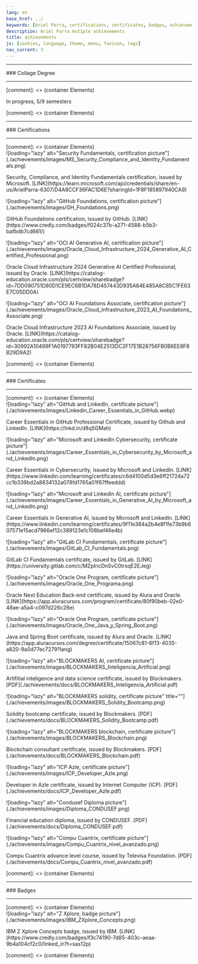 ```yaml
---
lang: en
base_href: ../
keywords: [Ariel Parra, certifications, certificates, badges, achievements, degree, diploma]
description: Ariel Parra mutiple achievements
title: achievements
js: [cookies, language, theme, menu, favicon, tags]
nav_current: 3
---
```

<div class="container">
    <div class="card" data-tags="degree">
      <hr>
      <div class="center">
        ### Collage Degree
      </div>
      <hr> 
    </div>
  </div>[comment]: <> (container Elements)
  <div class="container grid">
    <div class="card" data-tags="degree">
      <div class="center">
        <p>In progress, 5/9 semesters</p>
      </div>
      <div class="progress-bar">
        <div class="progress" style="width: 55.55%;"></div>
      </div>
    </div>
  </div>[comment]: <> (container Elements)
  <div class="container">
    <div class="card" data-tags="certification">
      <hr>
      <div class="center">
        ### Certifications
      </div>
      <hr>
    </div>
  </div>[comment]: <> (container Elements)
  <div class="container grid max-width">
    <div class="card" data-tags="certification cybersecurity">
      ![loading="lazy" alt="Security Fundamentals, certification picture"](./achievements/images/MS_Security_Compliance_and_Identity_Fundamentals.png)
      <div class="center">
        <p>
          Security, Compliance, and Identity Fundamentals certification, issued by Microsoft.
          [LINK](https://learn.microsoft.com/api/credentials/share/en-us/ArielParra-6307/D4A8CCF36FAC1D6E?sharingId=1F8F185897940CA9)
        </p>
      </div>
    </div>
    <div class="card" data-tags="certification devops">
      ![loading="lazy" alt="GitHub Foundations, certification picture"](./achievements/images/GH_Foundations.png)
      <div class="center">
        <p>
          GitHub Foundations certification, issued by GitHub.
          [LINK](https://www.credly.com/badges/f024c37b-a271-4588-b5b3-bafbdb7cd661/)
        </p>
      </div>
    </div>
    <div class="card" data-tags="certification ai cloud">
      ![loading="lazy" alt="OCI AI Generative AI, certification picture"](./achievements/images/Oracle_Cloud_Infrastructure_2024_Generative_AI_Certified_Professional.png)
      <div class="center">
        <p>
          Oracle Cloud Infrastructure 2024 Generative AI Certified Professional, issued by Oracle.
          [LINK](https://catalog-education.oracle.com/pls/certview/sharebadge?id=7DD090751D80D1CE9EC6B1DA78D457443D935A64E485A8C85C1FE63E7C05DD0A)
        </p>
      </div>
    </div>
    <div class="card" data-tags="certification ai cloud">
      ![loading="lazy" alt="OCI AI Foundations Associate, certification picture"](./achievements/images/Oracle_Cloud_Infrastructure_2023_AI_Foundations_Associate.png)
      <div class="center">
        <p>
          Oracle Cloud Infrastructure 2023 AI Foundations Associate, issued by Oracle.
          [LINK](https://catalog-education.oracle.com/pls/certview/sharebadge?id=30992A10499F1A0197793FF82B04E2513DC2F17E1B28756FB0B6EE8F8B29D9A2)
        </p>
      </div>
    </div>
  </div>[comment]: <> (container Elements)
  <div class="container">
    <div class="card" data-tags="certificate">
      <hr>
      <div class="center">
        ### Certificates
      </div>
      <hr>
    </div>
  </div>[comment]: <> (container Elements)
  <div class="container grid max-width">
    <div class="card" data-tags="certificate devops">
      ![loading="lazy" alt="GitHub and LinkedIn, certificate picture"](./achievements/images/Linkedin_Career_Essentials_in_GitHub.webp)
      <div class="center">
        <p>
          Career Essentials in GitHub Professional Certificate, issued by Github and LinkedIn.
          [LINK](https://lnkd.in/d8q5GMah)
        </p>
      </div>
    </div>
    <div class="card" data-tags="certificate cybersecurity">
      ![loading="lazy" alt="Microsoft and LinkedIn Cybersecurity, certificate picture"](./achievements/images/Career_Essentials_in_Cybersecurity_by_Microsoft_and_LinkedIn.png)
      <div class="center">
        <p>
          Career Essentials in Cybersecurity, issued by Microsoft and LinkedIn.
          [LINK](https://www.linkedin.com/learning/certificates/c6d4100d5d3e6ff21724a72cc1b339bd2a8834132a078fd1765a01f87ffeeddd)
        </p>
      </div>
    </div>
    <div class="card" data-tags="certificate ai">
      ![loading="lazy" alt="Microsoft and LinkedIn AI, certificate picture"](./achievements/images/Career_Essentials_in_Generative_AI_by_Microsoft_and_LinkedIn.png)
      <div class="center">
        <p>
          Career Essentials in Generative AI, issued by Microsoft and LinkedIn.
          [LINK](https://www.linkedin.com/learning/certificates/9f11e384a2b4e8f1fe73b9b607571e15acd7966ef12c389123e1c108bef46e4b)
        </p>
      </div>
    </div>
    <div class="card" data-tags="certificate devops">
      ![loading="lazy" alt="GitLab CI Fundamentals, certificate picture"](./achievements/images/GitLab_CI_Fundamentals.png)
      <div class="center">
        <p>
          GitLab CI Fundamentals certificate, issued by GitLab.
          [LINK](https://university.gitlab.com/c/MZpIncDnSvC0trsqE2EJeg)
        </p>
      </div>
    </div>
    <div class="card" data-tags="certificate progamming">
      ![loading="lazy" alt="Oracle One Program, certificate picture"](./achievements/images/Oracle_One_Programa.png)
      <div class="center">
        <p>
          Oracle Next Education Back-end certificate, issued by Alura and Oracle.
          [LINK](https://app.aluracursos.com/program/certificate/80f90beb-02e0-48ae-a5a4-c097d226c28e)
        </p>
      </div>
    </div>
    <div class="card" data-tags="certificate progamming">
      ![loading="lazy" alt="Oracle One Program, certificate picture"](./achievements/images/Oracle_One_Java_y_Spring_Boot.png)
      <div class="center">
        <p>
          Java and Spring Boot certificate, issued by Alura and Oracle.
          [LINK](https://app.aluracursos.com/degree/certificate/15067c81-6f13-4035-a820-9a0d77ec7279?lang)
        </p>
      </div>
    </div>
    <div class="card" data-tags="certificate datascience ai">
      ![loading="lazy" alt="BLOCKMAKERS AI, certificate picture"](./achievements/images/BLOCKMAKERS_Inteligencia_Artificial.png)
      <div class="center">
        <p>
          Artifitial inteligence and data science certificate, issued by Blockmakers.
          [PDF](./achievements/docs/BLOCKMAKERS_Inteligencia_Artificial.pdf)
        </p>
      </div>
    </div>
    <div class="card" data-tags="certificate blockchain progamming">
     ![loading="lazy" alt="BLOCKMAKERS solidity, certificate picture" title=""](./achievements/images/BLOCKMAKERS_Solidity_Bootcamp.png)
      <div class="center">
        <p>
          Solidity bootcamp certificate, issued by Blockmakers.
          [PDF](./achievements/docs/BLOCKMAKERS_Solidity_Bootcamp.pdf)
        </p>
      </div>
    </div>
    <div class="card" data-tags="certificate blockchain">
      ![loading="lazy" alt="BLOCKMAKERS blockchain, certificate picture"](./achievements/images/BLOCKMAKERS_Blockchain.png)
      <div class="center">
        <p>
          Blockchain consultant certificate, issued by Blockmakers.
          [PDF](./achievements/docs/BLOCKMAKERS_Blockchain.pdf)
        </p>
      </div>
    </div>
    <div class="card" data-tags="certificate blockchain progamming">
      ![loading="lazy" alt="ICP Azle, certificate picture"](./achievements/images/ICP_Developer_Azle.png)
      <div class="center">
        <p>
          Developer in Azle certificate, issued by Internet Computer (ICP).
          [PDF](./achievements/docs/ICP_Developer_Azle.pdf)
        </p>
      </div>
    </div>
    <div class="card" data-tags="certificate">
      ![loading="lazy" alt="Condusef Diploma picture"](./achievements/images/Diploma_CONDUSEF.png)
      <div class="center">
        <p>
          Financial education diploma, issued by CONDUSEF.
          [PDF](./achievements/docs/Diploma_CONDUSEF.pdf)
        </p>
      </div>
    </div>
    <div class="card" data-tags="certificate">
      ![loading="lazy" alt="Compu Cuantrix, certificate picture"](./achievements/images/Compu_Cuantrix_nivel_avanzado.png)
      <div class="center">
        <p>
          Compu Cuantrix advance level course, issued by Televisa Foundation.
          [PDF](./achievements/docs/Compu_Cuantrix_nivel_avanzado.pdf)
        </p>
      </div>
    </div>
  </div>[comment]: <> (container Elements)
  <div class="container">
    <div class="card" data-tags="badge">
      <hr>
      <div class="center">
        ### Badges
      </div>
      <hr>
    </div>
  </div>[comment]: <> (container Elements)
  <div class="container grid max-width">
    <div class="card" data-tags="badge cloud networks">
      ![loading="lazy" alt="Z Xplore, badge picture"](./achievements/images/IBM_ZXplore_Concepts.png)
      <div class="center">
        <p>
          IBM Z Xplore Concepts badge, issued by IBM.
          [LINK](https://www.credly.com/badges/f3c74190-7d85-403c-aeaa-9b4a104cf2c0/linked_in?t=sas12p)
        </p>
      </div>
    </div>
  </div>[comment]: <> (container Elements)
